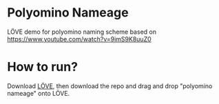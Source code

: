 # Polyomino Nameage
LÖVE demo for polyomino naming scheme based on https://www.youtube.com/watch?v=9imS9K8uuZ0

# How to run?
Download [LÖVE](https://love2d.org/), then download the repo and drag and drop "polyomino nameage" onto LÖVE.
